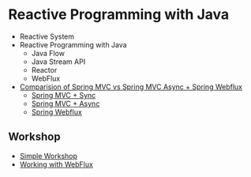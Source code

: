 # Reactive Programming with Java
* Reactive System
* Reactive Programming with Java
  * Java Flow
  * Java Stream API
  * Reactor
  * WebFlux
* [Comparision of Spring MVC vs Spring MVC Async + Spring Webflux](https://github.com/up1/workshop-reactive-programming/wiki/Comparison)
  * [Spring MVC + Sync](https://github.com/up1/workshop-reactive-programming/tree/main/workshop/demo-sync)
  * [Spring MVC + Async](https://github.com/up1/workshop-reactive-programming/tree/main/workshop/demo-async)
  * [Spring Webflux](https://github.com/up1/workshop-reactive-programming/tree/main/workshop/demo-webflux)

## Workshop
* [Simple Workshop](https://github.com/up1/workshop-reactive-programming/tree/main/workshop)
* [Working with WebFlux](https://github.com/up1/demo-spring-reactive)
